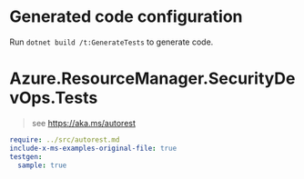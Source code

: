 # Generated code configuration

Run `dotnet build /t:GenerateTests` to generate code.

# Azure.ResourceManager.SecurityDevOps.Tests

> see https://aka.ms/autorest
``` yaml
require: ../src/autorest.md
include-x-ms-examples-original-file: true
testgen:
  sample: true
```